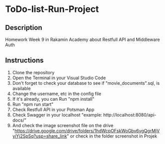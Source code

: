 # ToDo-list-Run-Project

## Description
Homework Week 9 in Rakamin Academy about Restfull API and Middleware Auth

## Instructions
1. Clone the repository
2. Open the Terminal in your Visual Studio Code
3. Don't forget to check your database to see if "movie_documents".sql, is available
4. Change the username, etc in the config file
5. If it's already, you can Run "npm install"
6. Run "npm run start"
7. Check Restfull API in your Potsman App
8. Check Swagger in your localhost "example: http://localhost:8080/api-docs/"
9.  And check the image screenshot file on the drive "https://drive.google.com/drive/folders/1hdWcpOFskWoGbv6vgQgrMjVyiYj2SpSq?usp=share_link" or check in the folder screenshot in Projek